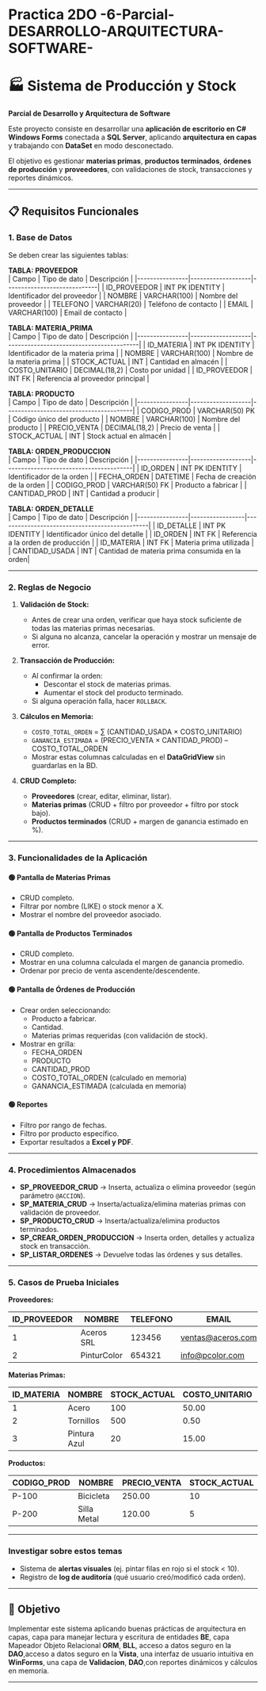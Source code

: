 # Practica 2DO -6-Parcial-DESARROLLO-ARQUITECTURA-SOFTWARE-

# 🏭 Sistema de Producción y Stock  
**Parcial de Desarrollo y Arquitectura de Software**  

Este proyecto consiste en desarrollar una **aplicación de escritorio en C# Windows Forms** conectada a **SQL Server**, aplicando **arquitectura en capas** y trabajando con **DataSet** en modo desconectado.

El objetivo es gestionar **materias primas**, **productos terminados**, **órdenes de producción** y **proveedores**, con validaciones de stock, transacciones y reportes dinámicos.

---

## 📋 Requisitos Funcionales

### 1. Base de Datos
Se deben crear las siguientes tablas:

**TABLA: PROVEEDOR**  
| Campo           | Tipo de dato         | Descripción                   |
|----------------|-------------------|-----------------------------|
| ID_PROVEEDOR   | INT PK IDENTITY   | Identificador del proveedor |
| NOMBRE         | VARCHAR(100)      | Nombre del proveedor        |
| TELEFONO       | VARCHAR(20)       | Teléfono de contacto        |
| EMAIL          | VARCHAR(100)      | Email de contacto           |

**TABLA: MATERIA_PRIMA**  
| Campo           | Tipo de dato         | Descripción                                |
|----------------|-------------------|------------------------------------------|
| ID_MATERIA     | INT PK IDENTITY   | Identificador de la materia prima        |
| NOMBRE         | VARCHAR(100)      | Nombre de la materia prima               |
| STOCK_ACTUAL   | INT               | Cantidad en almacén                      |
| COSTO_UNITARIO | DECIMAL(18,2)     | Costo por unidad                         |
| ID_PROVEEDOR   | INT FK           | Referencia al proveedor principal        |

**TABLA: PRODUCTO**  
| Campo           | Tipo de dato         | Descripción                              |
|----------------|-------------------|----------------------------------------|
| CODIGO_PROD    | VARCHAR(50) PK   | Código único del producto              |
| NOMBRE         | VARCHAR(100)    | Nombre del producto                    |
| PRECIO_VENTA   | DECIMAL(18,2)   | Precio de venta                        |
| STOCK_ACTUAL   | INT             | Stock actual en almacén                |

**TABLA: ORDEN_PRODUCCION**  
| Campo           | Tipo de dato         | Descripción                              |
|----------------|-------------------|----------------------------------------|
| ID_ORDEN       | INT PK IDENTITY   | Identificador de la orden              |
| FECHA_ORDEN    | DATETIME         | Fecha de creación de la orden          |
| CODIGO_PROD    | VARCHAR(50) FK   | Producto a fabricar                    |
| CANTIDAD_PROD  | INT             | Cantidad a producir                    |

**TABLA: ORDEN_DETALLE**  
| Campo           | Tipo de dato       | Descripción                                     |
|----------------|-----------------|-----------------------------------------------|
| ID_DETALLE     | INT PK IDENTITY | Identificador único del detalle                |
| ID_ORDEN       | INT FK         | Referencia a la orden de producción           |
| ID_MATERIA     | INT FK         | Materia prima utilizada                        |
| CANTIDAD_USADA | INT           | Cantidad de materia prima consumida en la orden|

---

### 2. Reglas de Negocio

1. **Validación de Stock:**  
   - Antes de crear una orden, verificar que haya stock suficiente de todas las materias primas necesarias.  
   - Si alguna no alcanza, cancelar la operación y mostrar un mensaje de error.

2. **Transacción de Producción:**  
   - Al confirmar la orden:  
     - Descontar el stock de materias primas.  
     - Aumentar el stock del producto terminado.  
   - Si alguna operación falla, hacer `ROLLBACK`.

3. **Cálculos en Memoria:**  
   - `COSTO_TOTAL_ORDEN` = ∑ (CANTIDAD_USADA × COSTO_UNITARIO)  
   - `GANANCIA_ESTIMADA` = (PRECIO_VENTA × CANTIDAD_PROD) – COSTO_TOTAL_ORDEN  
   - Mostrar estas columnas calculadas en el **DataGridView** sin guardarlas en la BD.

4. **CRUD Completo:**  
   - **Proveedores** (crear, editar, eliminar, listar).  
   - **Materias primas** (CRUD + filtro por proveedor + filtro por stock bajo).  
   - **Productos terminados** (CRUD + margen de ganancia estimado en %).  

---

### 3. Funcionalidades de la Aplicación

#### 🟢 Pantalla de Materias Primas
- CRUD completo.
- Filtrar por nombre (LIKE) o stock menor a X.
- Mostrar el nombre del proveedor asociado.

#### 🟢 Pantalla de Productos Terminados
- CRUD completo.
- Mostrar en una columna calculada el margen de ganancia promedio.
- Ordenar por precio de venta ascendente/descendente.

#### 🟢 Pantalla de Órdenes de Producción
- Crear orden seleccionando:
  - Producto a fabricar.
  - Cantidad.
  - Materias primas requeridas (con validación de stock).
- Mostrar en grilla:
  - FECHA_ORDEN
  - PRODUCTO
  - CANTIDAD_PROD
  - COSTO_TOTAL_ORDEN (calculado en memoria)
  - GANANCIA_ESTIMADA (calculada en memoria)

#### 🟢 Reportes
- Filtro por rango de fechas.
- Filtro por producto específico.
- Exportar resultados a **Excel y PDF**.

---

### 4. Procedimientos Almacenados

- **SP_PROVEEDOR_CRUD** → Inserta, actualiza o elimina proveedor (según parámetro `@ACCION`).  
- **SP_MATERIA_CRUD** → Inserta/actualiza/elimina materias primas con validación de proveedor.  
- **SP_PRODUCTO_CRUD** → Inserta/actualiza/elimina productos terminados.  
- **SP_CREAR_ORDEN_PRODUCCION** → Inserta orden, detalles y actualiza stock en transacción.  
- **SP_LISTAR_ORDENES** → Devuelve todas las órdenes y sus detalles.

---

### 5. Casos de Prueba Iniciales

**Proveedores:**  

| ID_PROVEEDOR | NOMBRE       | TELEFONO  | EMAIL                |
|-------------|-------------|----------|--------------------|
| 1           | Aceros SRL  | 123456   | ventas@aceros.com |
| 2           | PinturColor | 654321   | info@pcolor.com   |

**Materias Primas:**  

| ID_MATERIA | NOMBRE        | STOCK_ACTUAL | COSTO_UNITARIO | ID_PROVEEDOR |
|-----------|--------------|-------------|--------------|-------------|
| 1         | Acero        | 100         | 50.00        | 1           |
| 2         | Tornillos    | 500         | 0.50         | 1           |
| 3         | Pintura Azul | 20          | 15.00        | 2           |

**Productos:**  

| CODIGO_PROD | NOMBRE       | PRECIO_VENTA | STOCK_ACTUAL |
|-------------|-------------|-------------|-------------|
| P-100       | Bicicleta   | 250.00      | 10          |
| P-200       | Silla Metal | 120.00      | 5           |

---

### Investigar sobre estos temas

- Sistema de **alertas visuales** (ej. pintar filas en rojo si el stock < 10).
- Registro de **log de auditoría** (qué usuario creó/modificó cada orden).

---

## 🎯 Objetivo
Implementar este sistema aplicando buenas prácticas de arquitectura en capas, capa para manejar lectura y escritura de entidades **BE**, capa Mapeador Objeto Relacional **ORM**, **BLL**, acceso a datos seguro en la **DAO**,acceso a datos seguro en la **Vista**, una interfaz de usuario intuitiva en **WinForms**, una capa de **Validacion**,  **DAO**,con reportes dinámicos y cálculos en memoria.

---
